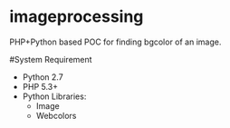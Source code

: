 # imageprocessing
PHP+Python based POC for finding bgcolor of an image. 

#System Requirement
 - Python 2.7
 - PHP 5.3+
 - Python Libraries:
    - Image
    - Webcolors
